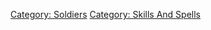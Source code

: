 [Category: Soldiers](Category:_Soldiers "wikilink") [Category: Skills
And Spells](Category:_Skills_And_Spells "wikilink")

